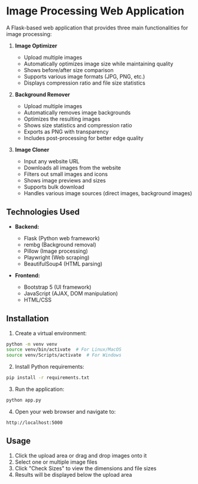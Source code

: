 # Image Processing Web Application

A Flask-based web application that provides three main functionalities for image processing:

1. **Image Optimizer**
   - Upload multiple images
   - Automatically optimizes image size while maintaining quality
   - Shows before/after size comparison
   - Supports various image formats (JPG, PNG, etc.)
   - Displays compression ratio and file size statistics

2. **Background Remover**
   - Upload multiple images
   - Automatically removes image backgrounds
   - Optimizes the resulting images
   - Shows size statistics and compression ratio
   - Exports as PNG with transparency
   - Includes post-processing for better edge quality

3. **Image Cloner**
   - Input any website URL
   - Downloads all images from the website
   - Filters out small images and icons
   - Shows image previews and sizes
   - Supports bulk download
   - Handles various image sources (direct images, background images)

## Technologies Used

- **Backend:**
  - Flask (Python web framework)
  - rembg (Background removal)
  - Pillow (Image processing)
  - Playwright (Web scraping)
  - BeautifulSoup4 (HTML parsing)

- **Frontend:**
  - Bootstrap 5 (UI framework)
  - JavaScript (AJAX, DOM manipulation)
  - HTML/CSS

## Installation

1. Create a virtual environment:
```bash
python -m venv venv
source venv/bin/activate  # For Linux/MacOS
source venv/Scripts/activate  # For Windows
```

2. Install Python requirements:
```bash
pip install -r requirements.txt
```

3. Run the application:
```bash
python app.py
```

4. Open your web browser and navigate to:
```
http://localhost:5000
```

## Usage
1. Click the upload area or drag and drop images onto it
2. Select one or multiple image files
3. Click "Check Sizes" to view the dimensions and file sizes
4. Results will be displayed below the upload area 
